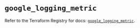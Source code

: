 # `google_logging_metric`

Refer to the Terraform Registry for docs: [`google_logging_metric`](https://registry.terraform.io/providers/hashicorp/google/6.30.0/docs/resources/logging_metric).
